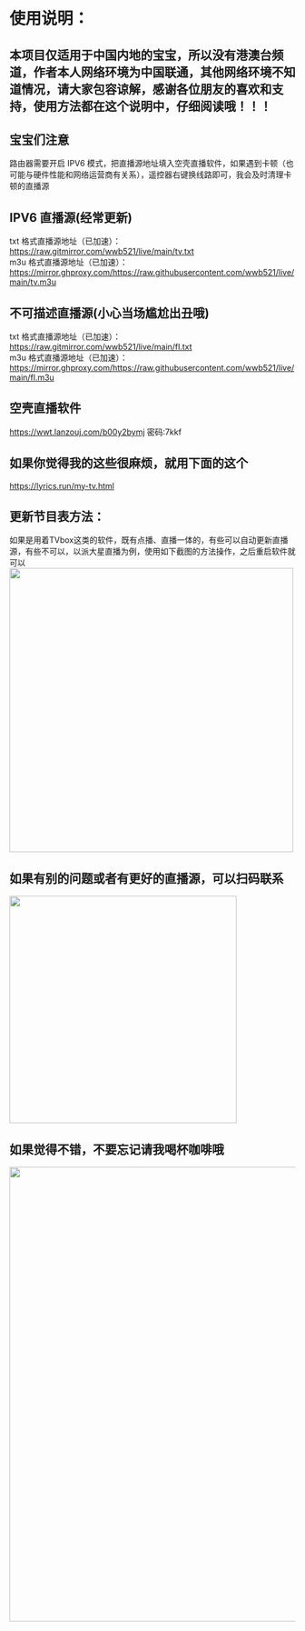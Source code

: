 # 使用说明：
## 本项目仅适用于中国内地的宝宝，所以没有港澳台频道，作者本人网络环境为中国联通，其他网络环境不知道情况，请大家包容谅解，感谢各位朋友的喜欢和支持，使用方法都在这个说明中，仔细阅读哦！！！

## 宝宝们注意<br/>
路由器需要开启 IPV6 模式，把直播源地址填入空壳直播软件，如果遇到卡顿（也可能与硬件性能和网络运营商有关系），遥控器右键换线路即可，我会及时清理卡顿的直播源<br/>

## IPV6 直播源(经常更新)<br/>
txt 格式直播源地址（已加速）：https://raw.gitmirror.com/wwb521/live/main/tv.txt<br/>
m3u 格式直播源地址（已加速）：https://mirror.ghproxy.com/https://raw.githubusercontent.com/wwb521/live/main/tv.m3u<br/>

## 不可描述直播源(小心当场尴尬出丑哦)<br/>
txt 格式直播源地址（已加速）：https://raw.gitmirror.com/wwb521/live/main/fl.txt<br/>
m3u 格式直播源地址（已加速）：https://mirror.ghproxy.com/https://raw.githubusercontent.com/wwb521/live/main/fl.m3u<br/>

## 空壳直播软件<br/>
https://wwt.lanzouj.com/b00y2bymj 密码:7kkf<br/>

## 如果你觉得我的这些很麻烦，就用下面的这个<br/>
https://lyrics.run/my-tv.html

## 更新节目表方法：
如果是用着TVbox这类的软件，既有点播、直播一体的，有些可以自动更新直播源，有些不可以，以派大星直播为例，使用如下截图的方法操作，之后重启软件就可以<br/>
<img src="https://github.com/wwb521/live/blob/main/jc.png" width="500px">

## 如果有别的问题或者有更好的直播源，可以扫码联系
<img src="https://github.com/wwb521/live/blob/main/lx.png" width="400px"><br/>

## 如果觉得不错，不要忘记请我喝杯咖啡哦<br/>
<img src="https://github.com/wwb521/live/blob/main/pay.jpeg" width="800px">
